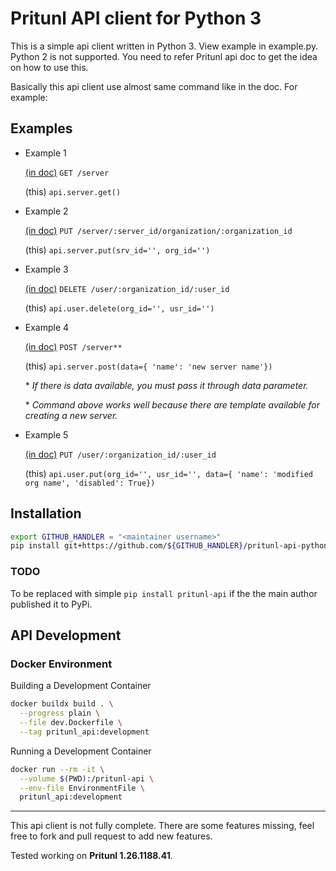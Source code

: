 # Pritunl API client for Python 3

This is a simple api client written in Python 3. View example in
example.py.
Python 2 is not supported. You need to refer Pritunl api doc to get the
idea on how to use this.

Basically this api client use almost same command like in the doc.
For example:

## Examples

* Example 1

  [(in doc)](https://pritunl.com/api.html) `GET /server`

  (this) `api.server.get()`

* Example 2

  [(in doc)](https://pritunl.com/api.html) `PUT /server/:server_id/organization/:organization_id`

  (this) `api.server.put(srv_id='', org_id='')`

* Example 3

  [(in doc)](https://pritunl.com/api.html) `DELETE /user/:organization_id/:user_id`

  (this) `api.user.delete(org_id='', usr_id='')`

* Example 4

  [(in doc)](https://pritunl.com/api.html) `POST /server**`

  (this) `api.server.post(data={
   'name': 'new server name'})`

   \* _If there is data available, you must pass it through data parameter._

   \* _Command above works well because there are template available for
   creating a new server._

* Example 5

  [(in doc)](https://pritunl.com/api.html) `PUT /user/:organization_id/:user_id`

  (this) `api.user.put(org_id='', usr_id='', data={
   'name': 'modified org name',
   'disabled': True})`


## Installation

```sh
export GITHUB_HANDLER = "<maintainer username>"
pip install git+https://github.com/${GITHUB_HANDLER}/pritunl-api-python.git@master#egg=pritunl-api

```
### TODO 
To be replaced with simple `pip install pritunl-api` if the the main author published it to PyPi.

## API Development

### Docker Environment

Building a Development Container
```sh
docker buildx build . \
  --progress plain \
  --file dev.Dockerfile \
  --tag pritunl_api:development
```

Running a Development Container

```sh
docker run --rm -it \
  --volume $(PWD):/pritunl-api \
  --env-file EnvironmentFile \
  pritunl_api:development
```

***
This api client is not fully complete. There are some features missing,
feel free to fork and pull request to add new features.

Tested working on **Pritunl 1.26.1188.41**.
